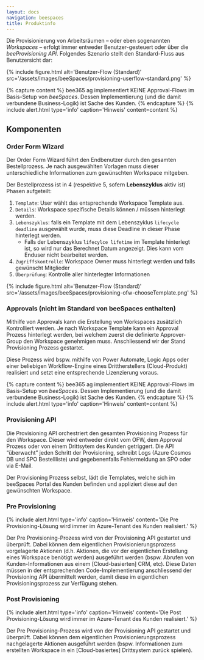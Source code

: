 ```yaml
---
layout: docs
navigation: beespaces
title: Produktinfo
---
```


Die Provisionierung von Arbeitsräumen – oder eben sogenannten *Workspaces* – erfolgt immer entweder Benutzer-gesteuert oder über die *beeProvisioning API*.
Folgendes Szenario stellt den Standard-Fluss aus Benutzersicht dar:

{% include figure.html alt='Benutzer-Flow (Standard)' src='/assets/images/beeSpaces/provisioning-userflow-standard.png' %}

{% capture content %}
bee365 ag implementiert KEINE Approval-Flows im Basis-Setup von *beeSpaces*. Dessen Implementierung (und die damit verbundene Business-Logik) ist Sache des Kunden.
{% endcapture %}
{% include alert.html type='info' caption='Hinweis' content=content %}

## Komponenten
### Order Form Wizard

Der Order Form Wizard führt den Endbenutzer durch den gesamten Bestellprozess. Je nach ausgewählten Vorlagen muss dieser unterschiedliche Informationen zum gewünschten Workspace mitgeben. 

Der Bestellprozess ist in 4 (respektive 5, sofern **Lebenszyklus** aktiv ist) Phasen aufgeteilt:
1. `Template`: User wählt das entsprechende Workspace Template aus.
2. `Details`: Workspace spezifische Details können  / müssen hinterlegt werden. 
3. `Lebenszyklus`: falls ein Template mit dem Lebenszyklus `lifecycle deadline` ausgewählt wurde, muss diese Deadline in dieser Phase hinterlegt werden. 
    * Falls der Lebenszyklus `lifecylce lifetime` im Template hinterlegt ist, so wird nur das Berechnet Datum angezeigt. Dies kann vom Enduser nicht bearbeitet werden. 
4. `Zugriffskontrolle`: Workspace Owner muss hinterlegt werden und falls gewünscht Mitglieder
5. `Überprüfung`: Kontrolle aller hinterlegter Informationen


{% include figure.html alt='Benutzer-Flow (Standard)' src='/assets/images/beeSpaces/provisioning-ofw-chooseTemplate.png' %}


### Approvals (nicht im Standard von beeSpaces enthalten)
Mithilfe von Approvals kann die Erstellung von Workspaces zusätzlich Kontrolliert werden. Je nach Workspace Template kann ein Approval Prozess hinterlegt werden, bei welchem zuerst die definierte Approver-Group den Workspace genehmigen muss. Anschliessend wir der Stand Provisioning Prozess gestartet.

Diese Prozess wird bspw. mithilfe von Power Automate, Logic Apps oder einer beliebigen Workflow-Engine eines Drittherstellers (Cloud-Produkt) realisiert und setzt eine entsprechende Lizenzierung voraus.

{% capture content %}
bee365 ag implementiert KEINE Approval-Flows im Basis-Setup von *beeSpaces*. Dessen Implementierung (und die damit verbundene Business-Logik) ist Sache des Kunden.
{% endcapture %}
{% include alert.html type='info' caption='Hinweis' content=content %}


### Provisioning API
Die Provisioning API orchestriert den gesamten Provisioning Prozess für den Workspace. Dieser wird entweder direkt vom OFW, dem Approval Prozess oder von einem Drittsytem des Kunden getriggert. 
Die API “überwacht” jeden Schritt der Provisioning, schreibt Logs (Azure Cosmos DB und SPO Bestellliste) und gegebenenfalls Fehlermeldung an SPO oder via E-Mail. 

Der Provisioning Prozess selbst, lädt die Templates, welche sich im beeSpaces Portal des Kunden befinden und appliziert diese auf den gewünschten Workspace. 

### Pre Provisioning
{% include alert.html type='info' caption='Hinweis' content='Die Pre Provisioning-Lösung wird immer im Azure-Tenant des Kunden realisiert.' %}
 
Der Pre Provisioning-Prozess wird von der Provisioning API gestartet und überprüft. Dabei können dem eigentlichen Provisionierungsprozess vorgelagerte Aktionen (d.h. Aktionen, die vor der eigentlichen Erstellung eines Workspace benötigt werden) ausgeführt werden (bspw. Abrufen von Kunden-Informationen aus einem [Cloud-basierten] CRM, etc). Diese Daten müssen in der entsprechenden Code-Implementierung anschliessend der Provisioning API übermittelt werden, damit diese im eigentlichen Provisioningsprozess zur Verfügung stehen.

### Post Provisioning
{% include alert.html type='info' caption='Hinweis' content='Die Post Provisioning-Lösung wird immer im Azure-Tenant des Kunden realisiert.' %}

Der Pre Provisioning-Prozess wird von der Provisioning API gestartet und überprüft. Dabei können dem eigentlichen Provisionierungsprozess nachgelagerte Aktionen ausgeführt werden (bspw. Informationen zum erstellten Workspace in ein [Cloud-basiertes] Drittsystem zurück spielen).